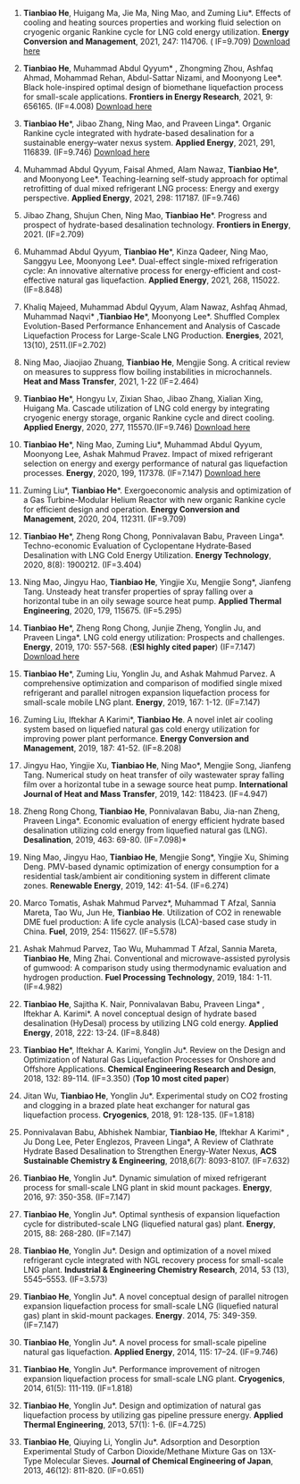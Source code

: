 1. **Tianbiao He**, Huigang Ma, Jie Ma, Ning Mao, and Zuming Liu*. Effects of cooling and heating sources properties and working fluid selection on cryogenic organic Rankine cycle for LNG cold energy utilization. **Energy Conversion and Management**, 2021, 247: 114706. (
  IF=9.709) [Download here](http://tianbiaohe.github.io/file/)

2. **Tianbiao He**, Muhammad Abdul Qyyum* , Zhongming Zhou, Ashfaq Ahmad, Mohammad Rehan, Abdul-Sattar Nizami, and Moonyong Lee*. Black hole-inspired optimal design of biomethane liquefaction process for small-scale applications. **Frontiers in Energy Research**, 2021, 9: 656165. (IF=4.008) [Download here](http://tianbiaohe.github.io/file/)

3. **Tianbiao He***, Jibao Zhang, Ning Mao, and Praveen Linga*. Organic Rankine cycle integrated with hydrate-based desalination for a sustainable energy–water nexus system. **Applied Energy**, 2021, 291, 116839. (IF=9.746) [Download here](http://tianbiaohe.github.io/file/)

4. Muhammad Abdul Qyyum, Faisal Ahmed, Alam Nawaz, **Tianbiao He***, and Moonyong Lee*. Teaching-learning self-study approach for optimal retrofitting of dual mixed refrigerant LNG process: Energy and exergy perspective. **Applied Energy**, 2021, 298: 117187. (IF=9.746)

5. Jibao Zhang, Shujun Chen, Ning Mao, **Tianbiao He***. Progress and prospect of hydrate-based desalination technology. **Frontiers in Energy**, 2021. (IF=2.709)

6. Muhammad Abdul Qyyum, **Tianbiao He***, Kinza Qadeer, Ning Mao, Sanggyu Lee, Moonyong Lee*. Dual-effect single-mixed refrigeration cycle: An innovative alternative process for energy-efficient and cost-effective natural gas liquefaction. **Applied Energy**, 2021, 268, 115022. (IF=8.848)

7. Khaliq Majeed, Muhammad Abdul Qyyum, Alam Nawaz, Ashfaq Ahmad, Muhammad Naqvi* ,**Tianbiao He***, Moonyong Lee*. Shuffled Complex Evolution-Based Performance Enhancement and Analysis of Cascade Liquefaction Process for Large-Scale LNG Production. **Energies**, 2021, 13(10), 2511.(IF=2.702)

8. Ning Mao, Jiaojiao Zhuang, **Tianbiao He**, Mengjie Song. A critical review on measures to suppress flow boiling instabilities in microchannels. **Heat and Mass Transfer**, 2021, 1-22 (IF=2.464)

9. **Tianbiao He***, Hongyu Lv, Zixian Shao, Jibao Zhang, Xialian Xing, Huigang Ma. Cascade utilization of LNG cold energy by integrating cryogenic energy storage, organic Rankine cycle and direct cooling. **Applied Energy**, 2020, 277, 115570.(IF=9.746) [Download here](http://tianbiaohe.github.io/file/)

10. **Tianbiao He***, Ning Mao, Zuming Liu*, Muhammad Abdul Qyyum, Moonyong Lee, Ashak Mahmud Pravez. Impact of mixed refrigerant selection on energy and exergy performance of natural gas liquefaction processes. **Energy**, 2020, 199, 117378. (IF=7.147) [Download here](http://tianbiaohe.github.io/file/)

11. Zuming Liu*, **Tianbiao He***. Exergoeconomic analysis and optimization of a Gas Turbine-Modular Helium Reactor with new organic Rankine cycle for efficient design and operation. **Energy Conversion and Management**, 2020, 204, 112311. (IF=9.709)

12. **Tianbiao He***, Zheng Rong Chong, Ponnivalavan Babu, Praveen Linga*. Techno-economic Evaluation of Cyclopentane Hydrate‐Based Desalination with LNG Cold Energy Utilization. **Energy Technology**, 2020, 8(8): 1900212. (IF=3.404)

13. Ning Mao, Jingyu Hao, **Tianbiao He**, Yingjie Xu, Mengjie Song*, Jianfeng Tang. Unsteady heat transfer properties of spray falling over a horizontal tube in an oily sewage source heat pump. **Applied Thermal Engineering**, 2020, 179, 115675. (IF=5.295)

14. **Tianbiao He***, Zheng Rong Chong, Junjie Zheng, Yonglin Ju, and Praveen Linga*. LNG cold energy utilization: Prospects and challenges. **Energy**, 2019, 170: 557-568. (**ESI highly cited paper**) (IF=7.147) [Download here](http://tianbiaohe.github.io/file/)

15. **Tianbiao He***, Zuming Liu, Yonglin Ju, and Ashak Mahmud Parvez. A comprehensive optimization and comparison of modified single mixed refrigerant and parallel nitrogen expansion liquefaction process for small-scale mobile LNG plant. **Energy**, 2019, 167: 1-12. (IF=7.147)

16. Zuming Liu, Iftekhar A Karimi*, **Tianbiao He**. A novel inlet air cooling system based on liquefied natural gas cold energy utilization for improving power plant performance. **Energy Conversion and Management**, 2019, 187: 41-52. (IF=8.208)

17. Jingyu Hao, Yingjie Xu, **Tianbiao He**, Ning Mao*, Mengjie Song, Jianfeng Tang. Numerical study on heat transfer of oily wastewater spray falling film over a horizontal tube in a sewage source heat pump. **International Journal of Heat and Mass Transfer**, 2019, 142: 118423. (IF=4.947)

18. Zheng Rong Chong, **Tianbiao He**, Ponnivalavan Babu, Jia-nan Zheng, Praveen Linga*. Economic evaluation of energy efficient hydrate based desalination utilizing cold energy from liquefied natural gas (LNG). **Desalination**, 2019, 463: 69-80. (IF=7.098)*

19. Ning Mao, Jingyu Hao, **Tianbiao He**, Mengjie Song*, Yingjie Xu, Shiming Deng. PMV-based dynamic optimization of energy consumption for a residential task/ambient air conditioning system in different climate zones. **Renewable Energy**, 2019, 142: 41-54. (IF=6.274)

20. Marco Tomatis, Ashak Mahmud Parvez*, Muhammad T Afzal, Sannia Mareta, Tao Wu, Jun He, **Tianbiao He**. Utilization of CO2 in renewable DME fuel production: A life cycle analysis (LCA)-based case study in China. **Fuel**, 2019, 254: 115627. (IF=5.578)

21. Ashak Mahmud Parvez, Tao Wu, Muhammad T Afzal, Sannia Mareta, **Tianbiao He**, Ming Zhai. Conventional and microwave-assisted pyrolysis of gumwood: A comparison study using thermodynamic evaluation and hydrogen production. **Fuel Processing Technology**, 2019, 184: 1-11. (IF=4.982)

22. **Tianbiao He**, Sajitha K. Nair, Ponnivalavan Babu, Praveen Linga* , Iftekhar A. Karimi*. A novel conceptual design of hydrate based desalination (HyDesal) process by utilizing LNG cold energy. **Applied Energy**, 2018, 222: 13-24. (IF=8.848)

23. **Tianbiao He***, Iftekhar A. Karimi, Yonglin Ju*. Review on the Design and Optimization of Natural Gas Liquefaction Processes for Onshore and Offshore Applications. **Chemical Engineering Research and Design**, 2018, 132: 89-114. (IF=3.350) (**Top 10 most cited paper**)

24. Jitan Wu, **Tianbiao He**, Yonglin Ju*. Experimental study on CO2 frosting and clogging in a brazed plate heat exchanger for natural gas liquefaction process. **Cryogenics**, 2018, 91: 128-135. (IF=1.818)

25. Ponnivalavan Babu, Abhishek Nambiar, **Tianbiao He**, Iftekhar A Karimi* , Ju Dong Lee, Peter Englezos, Praveen Linga*, A Review of Clathrate Hydrate Based Desalination to Strengthen Energy-Water Nexus, **ACS Sustainable Chemistry & Engineering**, 2018,6(7): 8093-8107. (IF=7.632)

26. **Tianbiao He**, Yonglin Ju*. Dynamic simulation of mixed refrigerant process for small-scale LNG plant in skid mount packages. **Energy**, 2016, 97: 350-358. (IF=7.147)

27. **Tianbiao He**, Yonglin Ju*. Optimal synthesis of expansion liquefaction cycle for distributed-scale LNG (liquefied natural gas) plant. **Energy**, 2015, 88: 268-280. (IF=7.147)

28. **Tianbiao He**, Yonglin Ju*. Design and optimization of a novel mixed refrigerant cycle integrated with NGL recovery process for small-scale LNG plant. **Industrial & Engineering Chemistry Research**, 2014, 53 (13), 5545–5553. (IF=3.573)

29. **Tianbiao He**, Yonglin Ju*. A novel conceptual design of parallel nitrogen expansion liquefaction process for small-scale LNG (liquefied natural gas) plant in skid-mount packages. **Energy**. 2014, 75: 349-359. (IF=7.147)

30. **Tianbiao He**, Yonglin Ju*. A novel process for small-scale pipeline natural gas liquefaction. **Applied Energy**, 2014, 115: 17–24. (IF=9.746)

31. **Tianbiao He**, Yonglin Ju*. Performance improvement of nitrogen expansion liquefaction process for small-scale LNG plant. **Cryogenics**, 2014, 61(5): 111-119. (IF=1.818)

32. **Tianbiao He**, Yonglin Ju*. Design and optimization of natural gas liquefaction process by utilizing gas pipeline pressure energy. **Applied Thermal Engineering**, 2013, 57(1): 1-6. (IF=4.725)

33. **Tianbiao He**, Qiuying Li, Yonglin Ju*. Adsorption and Desorption Experimental Study of Carbon Dioxide/Methane Mixture Gas on 13X-Type Molecular Sieves. **Journal of Chemical Engineering of Japan**, 2013, 46(12): 811-820. (IF=0.651)

    